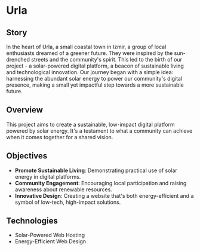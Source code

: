 # Urla 

## Story
In the heart of Urla, a small coastal town in Izmir, a group of local enthusiasts dreamed of a greener future. They were inspired by the sun-drenched streets and the community's spirit. This led to the birth of our project - a solar-powered digital platform, a beacon of sustainable living and technological innovation. Our journey began with a simple idea: harnessing the abundant solar energy to power our community's digital presence, making a small yet impactful step towards a more sustainable future.

## Overview
This project aims to create a sustainable, low-impact digital platform powered by solar energy. It's a testament to what a community can achieve when it comes together for a shared vision.

## Objectives
- **Promote Sustainable Living**: Demonstrating practical use of solar energy in digital platforms.
- **Community Engagement**: Encouraging local participation and raising awareness about renewable resources.
- **Innovative Design**: Creating a website that's both energy-efficient and a symbol of low-tech, high-impact solutions.

## Technologies
- Solar-Powered Web Hosting
- Energy-Efficient Web Design
